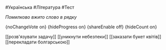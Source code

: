 #Українська #Література #Тест

*Помилково вжито слово в рядку*

{noChangeVote on}
{hideProgress on}
{shareEnable off}
{hideCount on}

[[розв'язувати задачу]]
[[уникнути небезпеки]]
[[заказати букет квітів]]
[[перекладати болгарською]]
